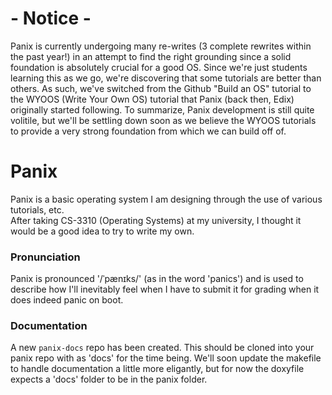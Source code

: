 # - Notice -
Panix is currently undergoing many re-writes (3 complete rewrites within the past year!) in an attempt to find the right grounding since a solid foundation is absolutely crucial for a good OS. Since we're just students learning this as we go, we're discovering that some tutorials are better than others. As such, we've switched from the Github "Build an OS" tutorial to the WYOOS (Write Your Own OS) tutorial that Panix (back then, Edix) originally started following. To summarize, Panix development is still quite volitile, but we'll be settling down soon as we believe the WYOOS tutorials to provide a very strong foundation from which we can build off of.

# Panix
Panix is a basic operating system I am designing through the use of various tutorials, etc.</br>
After taking CS-3310 (Operating Systems) at my university, I thought it would be a good idea to try to write my own.

### Pronunciation
Panix is pronounced '/ˈpænɪks/' (as in the word 'panics') and is used to describe how I'll inevitably feel when I have to submit it for grading when it does indeed panic on boot.

### Documentation
A new `panix-docs` repo has been created. This should be cloned into your panix repo with as 'docs' for the time being. We'll soon update the makefile to handle documentation a little more eligantly, but for now the doxyfile expects a 'docs' folder to be in the panix folder.
